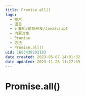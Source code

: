 ```yaml
---
title: Promise.all()
tags: 
  - 技术
  - 语言
  - 计算机/前端开发/JavaScript
  - 内置对象
  - Promise
  - 方法
  - Promise.all()   
uid: 1683439292183
date created: 2023-05-07 14:01:32
date updated: 2023-11-28 11:27:39
---
```


# Promise.all()
